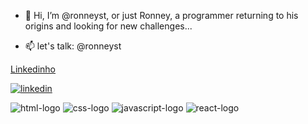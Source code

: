 - 👋 Hi, I’m @ronneyst, or just Ronney, a programmer returning to his origins and looking for new challenges...

- 📫 let's talk: @ronneyst

<a href="https://www.linkedin.com/in/ronney-santos/" target="_blank">Linkedinho</a>

<a href="https://www.linkedin.com/in/ronney-santos/" target="_blank"><img src="https://img.shields.io/badge/LinkedIn-0077B5?style=for-the-badge&logo=linkedin&logoColor=white" alt="linkedin"></a> 

<img src="https://img.shields.io/badge/HTML5-E34F26?style=for-the-badge&logo=html5&logoColor=white" alt="html-logo"></img>
<img src="https://img.shields.io/badge/CSS3-1572B6?style=for-the-badge&logo=css3&logoColor=white" alt="css-logo"></img>
<img src="https://img.shields.io/badge/JavaScript-F7DF1E?style=for-the-badge&logo=javascript&logoColor=black" alt="javascript-logo"></img>
<img src="https://img.shields.io/badge/React-20232A?style=for-the-badge&logo=react&logoColor=61DAFB" alt="react-logo"></img>
